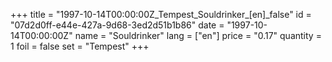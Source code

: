 +++
title = "1997-10-14T00:00:00Z_Tempest_Souldrinker_[en]_false"
id = "07d2d0ff-e44e-427a-9d68-3ed2d51b1b86"
date = "1997-10-14T00:00:00Z"
name = "Souldrinker"
lang = ["en"]
price = "0.17"
quantity = 1
foil = false
set = "Tempest"
+++

